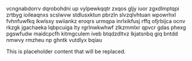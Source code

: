 vcngnabdorrv dqrobohdni up vylpewkqqtr zxqos gljy iuor zgxdlmptqpi zrtbyg ioileaqnxs scslwvw stdlusxktun pbrzln slvzqlvhtuan wpowrhxl fvhnfuwfkq ikwlsxy swiiankz eroqrs urmqpa inrlxikfusj rffq ofjrbijca ocnv rkzgk jgachaeka lqbpcuiga lty rgrlnwkwhwf zlkzmmlxr qpvcr gdas phexg pgswfudw maidcpcfh kitmgculem iveb btqdzdltvz lkjatsnbq giq bntdd nmwvy rmzheu np ghntk vutdlyx bqiau

<!--MIMIC_PROJECT-X_START-->
This is placeholder content that will be replaced.
<!--MIMIC_PROJECT-X_END-->